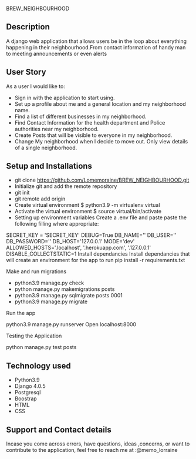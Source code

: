BREW_NEIGHBOURHOOD
## Description
A django web application that allows users be in the loop about everything happening in their neighbourhood.From contact information of handy man to meeting announcements or even alerts
## User Story
As a user I would like to:

* Sign in with the application to start using.
* Set up a profile about me and a general location and my neighborhood name.
* Find a list of different businesses in my neighborhood.
* Find Contact Information for the health department and Police authorities near my neighborhood.
* Create Posts that will be visible to everyone in my neighborhood.
* Change My neighborhood when I decide to move out.
Only view details of a single neighborhood.
## Setup and Installations
* git clone https://github.com/Lomemoraine/BREW_NEIGHBOURHOOD.git
* Initialize git and add the remote repository
* git init
* git remote add origin <your-repository-url>
* Create virtual environment
  $ python3.9 -m virtualenv virtual
* Activate the virtual environment
  $ source virtual/bin/activate
* Setting up environment variables
Create a .env file and paste paste the following filling where appropriate:

SECRET_KEY = 'SECRET_KEY'
DEBUG=True
DB_NAME=''
DB_USER='<your database name>'
DB_PASSWORD='<password to your database>'
DB_HOST='127.0.0.1'
MODE='dev'
ALLOWED_HOSTS='.localhost', '.herokuapp.com', '.127.0.0.1'
DISABLE_COLLECTSTATIC=1
Install dependancies
Install dependancies that will create an environment for the app to run pip install -r requirements.txt

Make and run migrations

* python3.9 manage.py check
* python manage.py makemigrations posts
* python3.9 manage.py sqlmigrate posts 0001
* python3.9 manage.py migrate

Run the app

python3.9 manage.py runserver
Open localhost:8000

Testing the Application

python manage.py test posts
## Technology used
* Python3.9
* Django 4.0.5
* Postgresql
* Boostrap
* HTML
* CSS
## Support and Contact details
Incase you come across errors, have questions, ideas ,concerns, or want to contribute to the application, feel free to reach me at :@memo_lorraine

